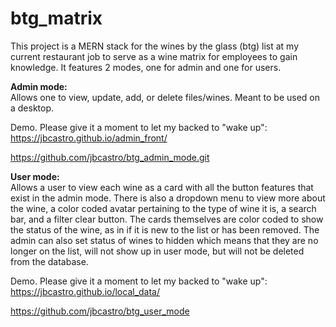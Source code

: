 # btg_matrix


This project is a MERN stack for the wines by the glass (btg) list at my current restaurant job to serve as a wine matrix for employees to gain knowledge. It features 2 modes, one for admin and one for users.

<b>Admin mode:</b>
<br>
Allows one to view, update, add, or delete files/wines. Meant to be used on a desktop. 

Demo. Please give it a moment to let my backed to "wake up": https://jbcastro.github.io/admin_front/

https://github.com/jbcastro/btg_admin_mode.git



<b>User mode:</b>
<br>
Allows a user to view each wine as a card with all the button features that exist in the admin mode. There is also a dropdown menu to view more about the wine, a color coded avatar pertaining to the type of wine it is, a search bar, and a filter clear button. The cards themselves are color coded to show the status of the wine, as in if it is new to the list or has been removed. The admin can also set status of wines to hidden which means that they are no longer on the list, will not show up in user mode, but will not be deleted from the database.

Demo. Please give it a moment to let my backed to "wake up": https://jbcastro.github.io/local_data/ 

https://github.com/jbcastro/btg_user_mode
